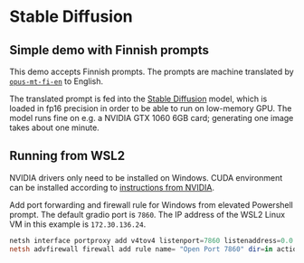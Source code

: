 # Stable Diffusion

## Simple demo with Finnish prompts

This demo accepts Finnish prompts. The prompts are machine translated by [`opus-mt-fi-en`](https://huggingface.co/Helsinki-NLP/opus-mt-fi-en) to English. 

The translated prompt is fed into the [Stable Diffusion](https://huggingface.co/CompVis/stable-diffusion-v1-4) model, which is loaded in fp16 precision in order to be able to run on low-memory GPU. The model runs fine on e.g. a NVIDIA GTX 1060 6GB card; generating one image takes about one minute.

## Running from WSL2

NVIDIA drivers only need to be installed on Windows. CUDA environment can be installed according to [instructions from NVIDIA](https://docs.nvidia.com/cuda/wsl-user-guide/index.html).

Add port forwarding and firewall rule for Windows from elevated Powershell prompt. The default gradio port is `7860`. 
The IP address of the WSL2 Linux VM in this example is `172.30.136.24`.
```powershell
netsh interface portproxy add v4tov4 listenport=7860 listenaddress=0.0.0.0 connectport=7860 connectaddress=172.30.136.24
netsh advfirewall firewall add rule name= "Open Port 7860" dir=in action=allow protocol=TCP localport=7860
```
